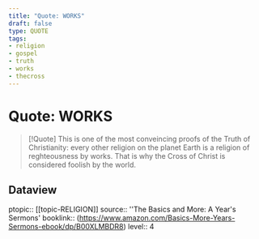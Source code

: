 ```yaml
---
title: "Quote: WORKS"
draft: false
type: QUOTE
tags:
- religion
- gospel
- truth
- works
- thecross
---
```


# Quote: WORKS
> [!Quote]
> This is one of the most conveincing proofs of the Truth of Christianity: every other religion on the planet Earth is a religion of reghteousness by works.
> That is why the Cross of Christ is considered foolish by the world.

## Dataview
ptopic:: [[topic-RELIGION]]
source:: ''The Basics and More: A Year's Sermons'
booklink:: (https://www.amazon.com/Basics-More-Years-Sermons-ebook/dp/B00XLMBDR8)
level:: 4
